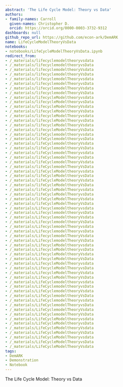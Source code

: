 ```yaml
---
abstract: 'The Life Cycle Model: Theory vs Data'
authors:
- family-names: Carroll
  given-names: Christopher D.
  orcid: https://orcid.org/0000-0003-3732-9312
dashboards: null
github_repo_url: https://github.com/econ-ark/DemARK
name: LifeCycleModelTheoryVsData
notebooks:
- notebooks/LifeCycleModelTheoryVsData.ipynb
redirect_from:
- /_materials/lifecyclemodeltheoryvsdata
- /_materials/lifecyclemodeltheoryvsData
- /_materials/lifecyclemodeltheoryVsdata
- /_materials/lifecyclemodeltheoryVsData
- /_materials/lifecyclemodelTheoryvsdata
- /_materials/lifecyclemodelTheoryvsData
- /_materials/lifecyclemodelTheoryVsdata
- /_materials/lifecyclemodelTheoryVsData
- /_materials/lifecycleModeltheoryvsdata
- /_materials/lifecycleModeltheoryvsData
- /_materials/lifecycleModeltheoryVsdata
- /_materials/lifecycleModeltheoryVsData
- /_materials/lifecycleModelTheoryvsdata
- /_materials/lifecycleModelTheoryvsData
- /_materials/lifecycleModelTheoryVsdata
- /_materials/lifecycleModelTheoryVsData
- /_materials/lifeCyclemodeltheoryvsdata
- /_materials/lifeCyclemodeltheoryvsData
- /_materials/lifeCyclemodeltheoryVsdata
- /_materials/lifeCyclemodeltheoryVsData
- /_materials/lifeCyclemodelTheoryvsdata
- /_materials/lifeCyclemodelTheoryvsData
- /_materials/lifeCyclemodelTheoryVsdata
- /_materials/lifeCyclemodelTheoryVsData
- /_materials/lifeCycleModeltheoryvsdata
- /_materials/lifeCycleModeltheoryvsData
- /_materials/lifeCycleModeltheoryVsdata
- /_materials/lifeCycleModeltheoryVsData
- /_materials/lifeCycleModelTheoryvsdata
- /_materials/lifeCycleModelTheoryvsData
- /_materials/lifeCycleModelTheoryVsdata
- /_materials/lifeCycleModelTheoryVsData
- /_materials/Lifecyclemodeltheoryvsdata
- /_materials/LifecyclemodeltheoryvsData
- /_materials/LifecyclemodeltheoryVsdata
- /_materials/LifecyclemodeltheoryVsData
- /_materials/LifecyclemodelTheoryvsdata
- /_materials/LifecyclemodelTheoryvsData
- /_materials/LifecyclemodelTheoryVsdata
- /_materials/LifecyclemodelTheoryVsData
- /_materials/LifecycleModeltheoryvsdata
- /_materials/LifecycleModeltheoryvsData
- /_materials/LifecycleModeltheoryVsdata
- /_materials/LifecycleModeltheoryVsData
- /_materials/LifecycleModelTheoryvsdata
- /_materials/LifecycleModelTheoryvsData
- /_materials/LifecycleModelTheoryVsdata
- /_materials/LifecycleModelTheoryVsData
- /_materials/LifeCyclemodeltheoryvsdata
- /_materials/LifeCyclemodeltheoryvsData
- /_materials/LifeCyclemodeltheoryVsdata
- /_materials/LifeCyclemodeltheoryVsData
- /_materials/LifeCyclemodelTheoryvsdata
- /_materials/LifeCyclemodelTheoryvsData
- /_materials/LifeCyclemodelTheoryVsdata
- /_materials/LifeCyclemodelTheoryVsData
- /_materials/LifeCycleModeltheoryvsdata
- /_materials/LifeCycleModeltheoryvsData
- /_materials/LifeCycleModeltheoryVsdata
- /_materials/LifeCycleModeltheoryVsData
- /_materials/LifeCycleModelTheoryvsdata
- /_materials/LifeCycleModelTheoryvsData
- /_materials/LifeCycleModelTheoryVsdata
tags:
- DemARK
- Demonstration
- Notebook
---
```


The Life Cycle Model: Theory vs Data

